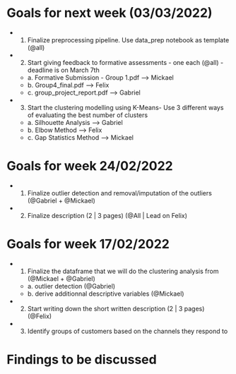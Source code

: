 # Goals for next week (03/03/2022)

* 1. Finalize preprocessing pipeline. Use data_prep notebook as template (@all)
* 2. Start giving feedback to formative assessments - one each (@all) - deadline is on March 7th
  * a. Formative Submission - Group 1.pdf --> Mickael
  * b. Group4_final.pdf --> Felix
  * c. group_project_report.pdf --> Gabriel
* 3. Start the clustering modelling using K-Means- Use 3 different ways of evaluating the best number of clusters
  * a. Silhouette Analysis --> Gabriel
  * b. Elbow Method --> Felix
  * c. Gap Statistics Method --> Mickael

# Goals for week 24/02/2022

* 1. Finalize outlier detection and removal/imputation of the outliers (@Gabriel + @Mickael)
* 2. Finalize description (2 | 3 pages) (@All | Lead on Felix)

# Goals for week 17/02/2022

* 1. Finalize the dataframe that we will do the clustering analysis from (@Mickael + @Gabriel)
  * a. outlier detection (@Gabriel)
  * b. derive additionnal descriptive variables (@Mickael)
* 2. Start writing down the short written description (2 | 3 pages) (@Felix)
* 3. Identify groups of customers based on the channels they respond to 

# Findings to be discussed
